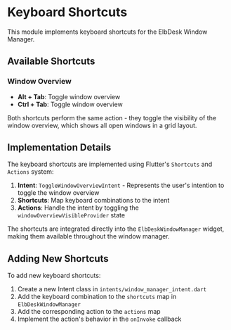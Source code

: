# Keyboard Shortcuts

This module implements keyboard shortcuts for the ElbDesk Window Manager.

## Available Shortcuts

### Window Overview
- **Alt + Tab**: Toggle window overview
- **Ctrl + Tab**: Toggle window overview

Both shortcuts perform the same action - they toggle the visibility of the window overview, which shows all open windows in a grid layout.

## Implementation Details

The keyboard shortcuts are implemented using Flutter's `Shortcuts` and `Actions` system:

1. **Intent**: `ToggleWindowOverviewIntent` - Represents the user's intention to toggle the window overview
2. **Shortcuts**: Map keyboard combinations to the intent
3. **Actions**: Handle the intent by toggling the `windowOverviewVisibleProvider` state

The shortcuts are integrated directly into the `ElbDeskWindowManager` widget, making them available throughout the window manager.

## Adding New Shortcuts

To add new keyboard shortcuts:

1. Create a new Intent class in `intents/window_manager_intent.dart`
2. Add the keyboard combination to the `shortcuts` map in `ElbDeskWindowManager`
3. Add the corresponding action to the `actions` map
4. Implement the action's behavior in the `onInvoke` callback